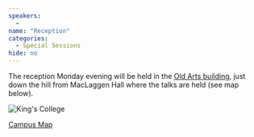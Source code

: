 ```yaml
---
speakers:
  -
name: "Reception"
categories:
  - Special Sessions
hide: no
---
```

The reception Monday evening will be held in the [Old Arts building](https://unbhistory.lib.unb.ca/Old_Arts_Building),
just down the hill from MacLaggen Hall where the talks are held (see map below).

![King's College](https://unbhistory.lib.unb.ca/images/thumb/a/af/Old_arts_building2.jpg/590px-Old_arts_building2.jpg)

[Campus Map](/location/campusmap.jpeg)
